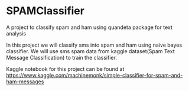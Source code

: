 # SPAMClassifier
A project to classify spam and ham using quandeta package for text analysis


 In this project we will classify sms into spam and ham using naive bayes classifier.
 We will use sms spam data from kaggle dataset(Spam Text Message Classification) to train the classifier.
 
 Kaggle notebook for this project can be found at  https://www.kaggle.com/machinemonk/simple-classifier-for-spam-and-ham-messages

